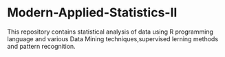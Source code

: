 # Modern-Applied-Statistics-II

This repository contains statistical analysis of data using R programming language and various Data Mining techniques,supervised lerning methods and pattern recognition.
